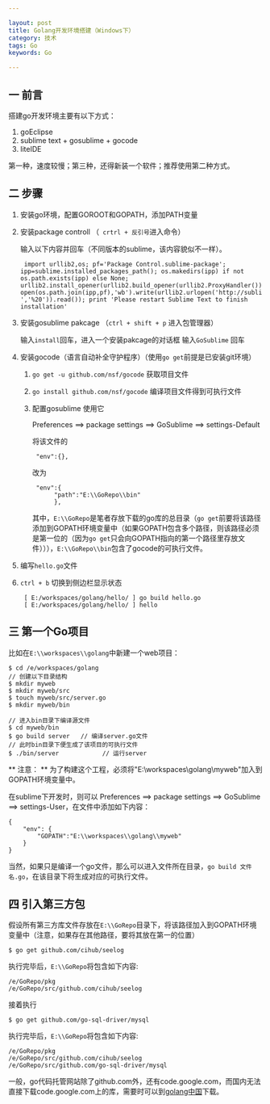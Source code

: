 ```yaml
---

layout: post
title: Golang开发环境搭建（Windows下）
category: 技术
tags: Go
keywords: Go

---
```


## 一 前言

搭建go开发环境主要有以下方式：

1. goEclipse
2. sublime text + gosublime + gocode
3. liteIDE

第一种，速度较慢；第三种，还得新装一个软件；推荐使用第二种方式。

## 二 步骤

1. 安装go环境，配置GOROOT和GOPATH，添加PATH变量
2. 安装package controll    （` crtrl + 反引号`进入命令）
    
    输入以下内容并回车（不同版本的sublime，该内容貌似不一样）。
    
        import urllib2,os; pf='Package Control.sublime-package'; ipp=sublime.installed_packages_path(); os.makedirs(ipp) if not os.path.exists(ipp) else None; urllib2.install_opener(urllib2.build_opener(urllib2.ProxyHandler())); open(os.path.join(ipp,pf),'wb').write(urllib2.urlopen('http://sublime.wbond.net/'+pf.replace(' ','%20')).read()); print 'Please restart Sublime Text to finish installation'    
    
2. 安装gosublime pakcage    （`ctrl + shift + p` 进入包管理器）

    输入`install`回车，进入一个安装pakcage的对话框
    输入`GoSublime` 回车
3. 安装gocode（语言自动补全守护程序）（使用`go get`前提是已安装git环境）

    1. `go get -u github.com/nsf/gocode` 获取项目文件
    2. `go install github.com/nsf/gocode` 编译项目文件得到可执行文件
    3. 配置gosublime 使用它

        Preferences ==> package settings ==> GoSublime ==> settings-Default 
        
        将该文件的
        
            "env":{},
        改为

            "env":{
		         "path":"E:\\GoRepo\\bin"
		         },
		         
        其中，`E:\\GoRepo`是笔者存放下载的go库的总目录（`go get`前要将该路径添加到GOPATH环境变量中（如果GOPATH包含多个路径，则该路径必须是第一位的（因为`go get`只会向GOPATH指向的第一个路径里存放文件））），`E:\\GoRepo\\bin`包含了gocode的可执行文件。
        
4. 编写`hello.go`文件
5. `ctrl + b` 切换到侧边栏显示状态

        [ E:/workspaces/golang/hello/ ] go build hello.go
        [ E:/workspaces/golang/hello/ ] hello
            
## 三 第一个Go项目

比如在`E:\\workspaces\\golang`中新建一个web项目：

    $ cd /e/workspaces/golang
    // 创建以下目录结构
    $ mkdir myweb
    $ mkdir myweb/src
    $ touch myweb/src/server.go 
    $ mkdir myweb/bin
    
    // 进入bin目录下编译源文件
    $ cd myweb/bin
    $ go build server   // 编译server.go文件
    // 此时bin目录下便生成了该项目的可执行文件
    $ ./bin/server            // 运行server
    
** 注意： ** 为了构建这个工程，必须将"E:\\workspaces\\golang\\myweb"加入到GOPATH环境变量中。

在sublime下开发时，则可以 Preferences ==> package settings ==> GoSublime ==> settings-User，在文件中添加如下内容：

    {
    	"env": {
    		"GOPATH":"E:\\workspaces\\golang\\myweb"
    	}
    }
    
当然，如果只是编译一个go文件，那么可以进入文件所在目录，`go build 文件名.go`，在该目录下将生成对应的可执行文件。

## 四 引入第三方包
假设所有第三方库文件存放在`E:\\GoRepo`目录下，将该路径加入到GOPATH环境变量中（注意，如果存在其他路径，要将其放在第一的位置）

    $ go get github.com/cihub/seelog
    
执行完毕后，`E:\\GoRepo`将包含如下内容:

    /e/GoRepo/pkg
    /e/GoRepo/src/github.com/cihub/seelog
    
接着执行
    
    $ go get github.com/go-sql-driver/mysql
    
执行完毕后，`E:\\GoRepo`将包含如下内容:

    /e/GoRepo/pkg
    /e/GoRepo/src/github.com/cihub/seelog
    /e/GoRepo/src/github.com/go-sql-driver/mysql
    
一般，go代码托管网站除了github.com外，还有code.google.com，而国内无法直接下载code.google.com上的库，需要时可以到[golang中国][]下载。

    

    




[golang中国]: http://www.golangtc.com/download/package